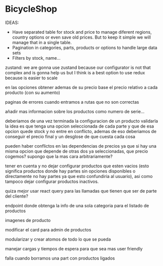# BicycleShop
 
IDEAS: 
- Have separated table for stock and price to manage diferent regions, country options or even save old prices. But to keep it simple we will manage that in a single table.
- Pagination in categories, parts, products or options to handle large data sets
- Filters by stock, name...



zustand: we are gonna use zustand because our configurator is not that complex and is gonna help us but I think is a best option to use redux because is easier to scale

en las opciones obtener ademas de su precio base el precio relativo a cada producto (con su aumento)

paginas de errores cuando entramos a rutas que no son correctas

añadir mas informacion sobre los productos como numero de serie...

deberiamos de una vez terminada la configuracion de un producto validarla la idea es que tenga una opcion seleccionada de cada parte y que de esa opcion quede stock y no entre en conflicto, ademas de eso deberiamos de conseguir el precio final y un desglose de que cuesta cada cosa

pueden haber conflictos en las dependencias de precios ya que si hay una misma opcion que depende de otras dos ya seleccionadas, que precio cogemos? supongo que la mas cara arbitrariamente?


tener en cuenta y no dejar configurar productos que esten vacios (esto significa productos donde hay partes sin opciones disponibles o directamente no hay partes ya que esto confundiria al usuario), asi como tampoco dejar configurar productos inactivos.


quiza mejor usar react query para las llamadas que tienen que ser de parte del cliente?


endpoint donde obtenga la info de una sola categoria para el listado de productos


imagenes de producto

modificar el card para admin de productos


modularizar y crear atomos de todo lo que se pueda


manejar cargas y tiempos de espera para que sea mas user friendly


falla cuando borramos una part con productos ligados